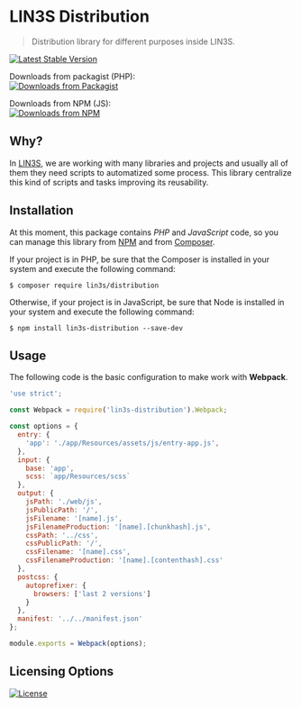 # LIN3S Distribution
> Distribution library for different purposes inside LIN3S.

[![Latest Stable Version](https://img.shields.io/github/release/lin3s/distribution.svg)](https://packagist.org/packages/lin3s/distribution)

Downloads from packagist (PHP):<br>
[![Downloads from Packagist](https://img.shields.io/packagist/dt/lin3s/distribution.svg)](https://packagist.org/packages/lin3s/lin3s-distribution)

Downloads from NPM (JS):<br>
[![Downloads from NPM](http://img.shields.io/npm/dt/lin3s-distribution.svg?style=flat)](https://www.npmjs.org/package/lin3s-distribution)


## Why?
In [LIN3S][1], we are working with many libraries and projects and usually all of them they need scripts to
automatized some process. This library centralize this kind of scripts and tasks improving its reusability.

## Installation
At this moment, this package contains *PHP* and *JavaScript* code, so you can manage this library from [NPM][3] and from [Composer][2].

If your project is in PHP, be sure that the Composer is installed in your system and execute the following command:
```shell
$ composer require lin3s/distribution
```
Otherwise, if your project is in JavaScript, be sure that Node is installed in your system and execute the following command:
```shell
$ npm install lin3s-distribution --save-dev
```

## Usage
The following code is the basic configuration to make work with **Webpack**.
```js
'use strict';

const Webpack = require('lin3s-distribution').Webpack;

const options = {
  entry: {
    'app': './app/Resources/assets/js/entry-app.js',
  },
  input: {
    base: 'app',
    scss: `app/Resources/scss`
  },
  output: {
    jsPath: './web/js',
    jsPublicPath: '/',
    jsFilename: '[name].js',
    jsFilenameProduction: '[name].[chunkhash].js',
    cssPath: '../css',
    cssPublicPath: '/',
    cssFilename: '[name].css',
    cssFilenameProduction: '[name].[contenthash].css'
  },
  postcss: {
    autoprefixer: {
      browsers: ['last 2 versions']
    }
  },
  manifest: '../../manifest.json'
};

module.exports = Webpack(options);
```

## Licensing Options
[![License](https://poser.pugx.org/lin3s/distribution/license.svg)](https://github.com/LIN3S/Distribution/blob/master/LICENSE)

[1]: http://lin3s.com
[2]: https://getcomposer.org/
[3]: https://www.npmjs.com/

